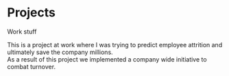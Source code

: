 # Projects
Work stuff

This is a project at work where I was trying to predict employee attrition and ultimately save the company millions.
<br>
As a result of this project we implemented a company wide initiative to combat turnover.
